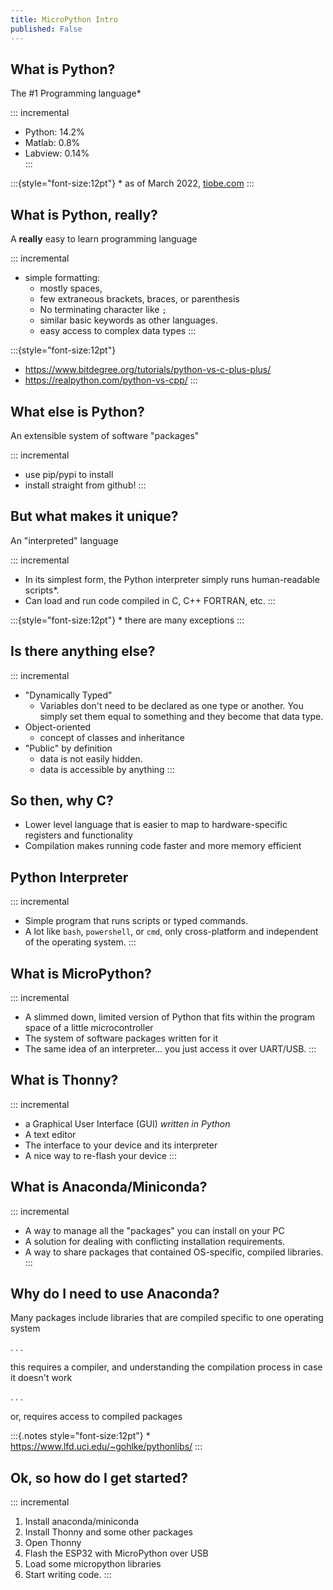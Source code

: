 ```yaml
---
title: MicroPython Intro
published: False
---
```


## What is Python?

The #1 Programming language*

::: incremental
* Python: 14.2%  
* Matlab: 0.8%  
* Labview: 0.14%  
:::

:::{style="font-size:12pt"}
\* as of March 2022, [tiobe.com](https://www.tiobe.com/tiobe-index/)
:::

## What is Python, really?

A **really** easy to learn programming language

::: incremental
* simple formatting: 
    * mostly spaces, 
    * few extraneous brackets, braces, or parenthesis
    * No terminating character like ```;```
    * similar basic keywords as other languages.
    * easy access to complex data types
:::

:::{style="font-size:12pt"}
* <https://www.bitdegree.org/tutorials/python-vs-c-plus-plus/>
* <https://realpython.com/python-vs-cpp/>
:::

## What else is Python?

An extensible system of software "packages"

::: incremental
* use pip/pypi to install
* install straight from github!
:::

## But what makes it unique?

An "interpreted" language

::: incremental
* In its simplest form, the Python interpreter simply runs human-readable scripts*.
* Can load and run code compiled in C, C++ FORTRAN, etc.
:::

:::{style="font-size:12pt"}
\* there are many exceptions
:::

## Is there anything else?

::: incremental
* "Dynamically Typed"
    * Variables don't need to be declared as one type or another.  You simply set them equal to something and they become that data type.
* Object-oriented
    * concept of classes and inheritance
* "Public" by definition
    * data is not easily hidden.
    * data is accessible by anything
:::

## So then, why C?

* Lower level language that is easier to map to hardware-specific registers and functionality
* Compilation makes running code faster and more memory efficient

## Python Interpreter

::: incremental
* Simple program that runs scripts or typed commands.
* A lot like ```bash```, ```powershell```, or ```cmd```, only cross-platform and independent of the operating system.
:::

## What is MicroPython?

::: incremental
* A slimmed down, limited version of Python that fits within the program space of a little microcontroller
* The system of software packages written for it
* The same idea of an interpreter... you just access it over UART/USB.
:::

## What is Thonny?

::: incremental
* a Graphical User Interface (GUI)  _written in Python_
* A text editor
* The interface to your device and its interpreter
* A nice way to re-flash your device
:::

## What is Anaconda/Miniconda?

::: incremental
* A way to manage all the "packages" you can install on your PC
* A solution for dealing with conflicting installation requirements.
* A way to share packages that contained OS-specific, compiled libraries.
:::


## Why do I need to use Anaconda?

Many packages include libraries that are compiled specific to one operating system

. . .

this requires a compiler, and understanding the compilation process in case it doesn't work

. . .

or, requires access to compiled packages


:::{.notes style="font-size:12pt"}
\* <https://www.lfd.uci.edu/~gohlke/pythonlibs/>
:::

## Ok, so how do I get started?

::: incremental
1. Install anaconda/miniconda
1. Install Thonny and some other packages
1. Open Thonny
1. Flash the ESP32 with MicroPython over USB
1. Load some micropython libraries
1. Start writing code.
:::

